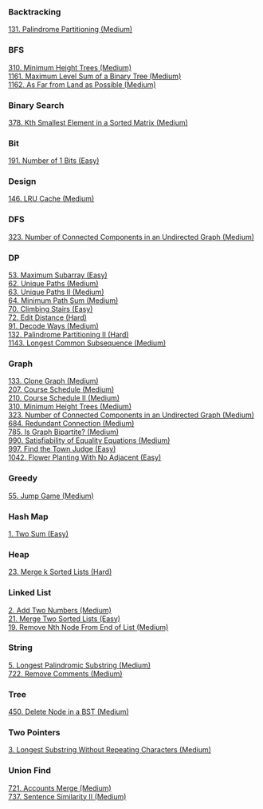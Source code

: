 ### Backtracking
[131. Palindrome Partitioning (Medium)](./101-200/131_Palindrome_Partitioning.md)

### BFS
[310. Minimum Height Trees (Medium)](./301-400/310_Minimum_Height_Trees.md)<br />
[1161. Maximum Level Sum of a Binary Tree (Medium)](./1101-1200/1161_Maximum_Level_Sum_of_a_Binary_Tree.md)<br />
[1162. As Far from Land as Possible (Medium)](./1101-1200/1162_As_Far_from_Land_as_Possible.md)

### Binary Search
[378. Kth Smallest Element in a Sorted Matrix (Medium)](./301-400/378_Kth_Smallest_Element_in_a_Sorted_Matrix.md)

### Bit
[191. Number of 1 Bits (Easy)](./101-200/191_Number_of_1_Bits.md)

### Design
[146. LRU Cache (Medium)](./101-200/146_LRU_Cache.md)

### DFS
[323. Number of Connected Components in an Undirected Graph (Medium)](301-400/323_Number_of_Connected_Components_in_an_Undirected_Graph.md)<br />

### DP
[53. Maximum Subarray (Easy)](./1-100/53_Maximum_Subarray.md)<br />
[62. Unique Paths (Medium)](./1-100/62_Unique_Paths.md)<br />
[63. Unique Paths II (Medium)](./1-100/63_Unique_Paths_II.md)<br />
[64. Minimum Path Sum (Medium)](./1-100/64_Minimum_Path_Sum.md)<br />
[70. Climbing Stairs (Easy)](./1-100/70_Climbing_Stairs.md)<br />
[72. Edit Distance (Hard)](./1-100/72_Edit_Distance.md)<br />
[91. Decode Ways (Medium)](./1-100/91_Decode_Ways.md)<br />
[132. Palindrome Partitioning II (Hard)](./101-200/132_Palindrome_Partitioning_II.md)<br />
[1143. Longest Common Subsequence (Medium)](./1101-1200/1143_Longest_Common_Subsequence.md)

### Graph
[133. Clone Graph (Medium)](./101-200/133_Clone_Graph.md)<br />
[207. Course Schedule (Medium)](./201-300/207_Course_Schedule.md)<br />
[210. Course Schedule II (Medium)](./201-300/210_Course_Schedule_II.md)<br />
[310. Minimum Height Trees (Medium)](./301-400/310_Minimum_Height_Trees.md)<br />
[323. Number of Connected Components in an Undirected Graph (Medium)](301-400/323_Number_of_Connected_Components_in_an_Undirected_Graph.md)<br />
[684. Redundant Connection (Medium)](./601-700/684_Redundant_Connection.md)<br />
[785. Is Graph Bipartite? (Medium)](./701-800/785_Is_Graph_Bipartite?.md)<br />
[990. Satisfiability of Equality Equations (Medium)](./901-1000/990_Satisfiability_of_Equality_Equations.md)<br />
[997. Find the Town Judge (Easy)](./901-1000/997_Find_the_Town_Judge.md)<br />
[1042. Flower Planting With No Adjacent (Easy)](./1001-1100/1042_Flower_Planting_With_NoAdjacent.md)

### Greedy
[55. Jump Game (Medium)](./1-100/55_Jump_Game.md)

### Hash Map
[1. Two Sum (Easy)](./1-100/1_Two_Sum.md)

### Heap
[23. Merge k Sorted Lists (Hard)](./1-100/23_Merge_k_Sorted_Lists.md)

### Linked List
[2. Add Two Numbers (Medium)](./1-100/2_Add_Two_Numbers.md)<br />
[21. Merge Two Sorted Lists (Easy)](./1-100/21_Merge_Two_Sorted_Lists.md)<br />
[19. Remove Nth Node From End of List (Medium)](./1-100/19_Remove_Nth_Node_From_End_of_List.md)

### String
[5. Longest Palindromic Substring (Medium)](./1-100/5_Longest_Palindromic_Substring.md)<br />
[722. Remove Comments (Medium)](./701-800/722_Remove_Comments.md)

### Tree
[450. Delete Node in a BST (Medium)](./401-500/450_Delete_Node_in_a_BST.md)

### Two Pointers
[3. Longest Substring Without Repeating Characters (Medium)](./1-100/3_Longest_Substring_Without_Repeating_Characters.md)

### Union Find
[721. Accounts Merge (Medium)](./701-800/721_Accounts_Merge.md)<br />
[737. Sentence Similarity II (Medium)](./701-800/737_Sentence_Similarity_II.md)